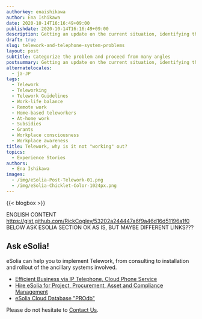 ```yaml
---
authorkey: enaishikawa
author: Ena Ishikawa
date: 2020-10-14T16:16:49+09:00
publishdate: 2020-10-14T16:16:49+09:00
description: Getting an update on the current situation, identifying the actual problems, and also providing clear solutions will improve the efficiency of teleworking.
draft: true
slug: telework-and-telephone-system-problems
layout: post
subtitle: Categorize the problem and proceed from many angles
postsummary: Getting an update on the current situation, identifying the actual problems, and also providing clear solutions will improve the efficiency of teleworking.
alternatelocales:
  - ja-JP
tags:
  - Telework
  - Teleworking
  - Telework Guidelines
  - Work-life balance
  - Remote work
  - Home-based teleworkers
  - At-home work
  - Subsidies
  - Grants
  - Workplace consciousness
  - Workplace awareness
title: Telework, why is it not "working" out?
topics:
  - Experience Stories
authors:
  - Ena Ishikawa
images:
  - /img/eSolia-Post-Telework-01.png
  - /img/eSolia-Chicklet-Color-1024px.png
---
```


{{< blogbox >}}

ENGLISH CONTENT
https://gist.github.com/RickCogley/53202a244447a6f9a46d16d51196a1f0
BELOW ASK ESOLIA SECTION OK AS IS, BUT MAYBE DIFFERENT LINKS???

## Ask eSolia!

eSolia can help you to implement Telework, from consulting to installation and rollout of the ancillary systems involved.

* [Efficient Business via IP Telephone, Cloud Phone Service](http://esolia.com/telephone/)
* [Hire eSolia for Project, Procurement, Asset and Compliance Management](http://esolia.com/process/)
* [eSolia Cloud Database "PROdb"](http://esolia.com/prodb/)

Please do not hesitate to [Contact Us](http://esolia.co.jp/info-request).
